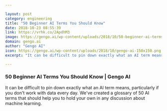 ```yaml
---

layout: post
category: engineering
title: "50 Beginner AI Terms You Should Know"
date: 2018-10-23 08:55:39
link: https://vrhk.co/2ApdhM3
image: https://gengo.ai/wp-content/uploads/2018/10/50-beginner-ai-terms-you-should-know.png
domain: gengo.ai
author: "Gengo AI"
icon: https://gengo.ai/wp-content/uploads/2018/10/gengo-ai-150x150.png
excerpt: "It can be difficult to pin down exactly what an AI term means, particularly if you don't work with data every day. We've created a glossary of 50 AI terms that should help you to hold your own in any discussion about machine learning."

---
```


### 50 Beginner AI Terms You Should Know | Gengo AI

It can be difficult to pin down exactly what an AI term means, particularly if you don't work with data every day. We've created a glossary of 50 AI terms that should help you to hold your own in any discussion about machine learning.